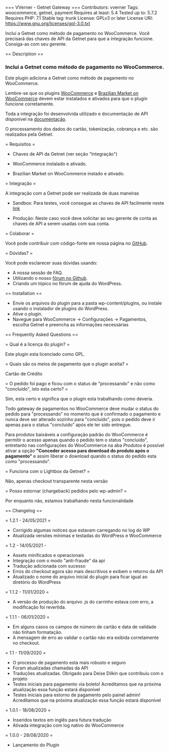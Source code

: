 === VVerner - Getnet Gateway ===
Contributors: vverner
Tags: woocommerce, getnet, payment
Requires at least: 5.4
Tested up to: 5.7.2
Requires PHP: 7.1
Stable tag: trunk
License: GPLv3 or later
License URI: https://www.gnu.org/licenses/gpl-3.0.txt

Inclui a Getnet como método de pagamento no WooCommerce. Você precisará das chaves de API da Getnet para que a integração funcione. Consiga-as com seu gerente.

== Description ==

### Inclui a Getnet como método de pagamento no WooCommerce. ###

Este plugin adiciona a Getnet como método de pagamento no WooCommerce. 

Lembre-se que os plugins [WooCommerce](http://wordpress.org/plugins/woocommerce/) e [Brazilian Market on WooCommerce](http://wordpress.org/plugins/woocommerce-extra-checkout-fields-for-brazil/) devem estar instalados e ativados para que o plugin funcione corretamente.

Toda a integração foi desenvolvida utilizado e documentação de API disponível na [documentação](https://developers.getnet.com.br/).

O processamento dos dados do cartão, tokenização, cobrança e etc. são realizados pela Getnet.

= Requisitos =

* Chaves de API da Getnet (ver seção "Integração")

* WooCommerce instalado e ativado.

* Brazilian Market on WooCommerce instado e ativado.

= Integração =

A integração com a Getnet pode ser realizada de duas maneiras

* Sandbox: Para testes, você consegue as chaves de API facilmente neste [link](https://developers.getnet.com.br/login)

* Produção: Neste caso você deve solicitar ao seu gerente de conta as chaves de API a serem usadas com sua conta.

= Colaborar =

Você pode contribuir com código-fonte em nossa página no [GitHub](https://github.com/v-verner/woo-getnet).

= Dúvidas? =

Você pode esclarecer suas dúvidas usando:

* A nossa sessão de FAQ.
* Utilizando o nosso [fórum no Github](https://github.com/v-verner/woo-getnet).
* Criando um tópico no fórum de ajuda do WordPress.

== Installation ==

* Envie os arquivos do plugin para a pasta wp-content/plugins, ou instale usando o instalador de plugins do WordPress.
* Ative o plugin.
* Navegue para WooCommerce -> Configurações -> Pagamentos, escolha Getnet e preencha as informações necessárias

== Frequently Asked Questions ==

= Qual é a licença do plugin? =

Este plugin esta licenciado como GPL.

= Quais são os meios de pagamento que o plugin aceita? =

Cartão de Crédito

= O pedido foi pago e ficou com o status de "processando" e não como "concluído", isto esta certo? =

Sim, esta certo e significa que o plugin esta trabalhando como deveria.

Todo gateway de pagamentos no WooCommerce deve mudar o status do pedido para "processando" no momento que é confirmado o pagamento e nunca deve ser alterado sozinho para "concluído", pois o pedido deve ir apenas para o status "concluído" após ele ter sido entregue.

Para produtos baixáveis a configuração padrão do WooCommerce é permitir o acesso apenas quando o pedido tem o status "concluído", entretanto nas configurações do WooCommerce na aba *Produtos* é possível ativar a opção **"Conceder acesso para download do produto após o pagamento"** e assim liberar o download quando o status do pedido esta como "processando".

= Funciona com o Lightbox da Getnet? =

Não, apenas checkout transparente nesta versão

= Posso estornar (chargeback) pedidos pelo wp-admin? =

Por enquanto não, estamos trabalhando nesta funcionalidade

== Changelog ==

= 1.2.1 - 24/05/2021 =
* Corrigido algumas notices que estavam carregando no log do WP
* Atualizada versões mínimas e testadas do WordPress e WooCommerce

= 1.2 - 14/05/2021 -
* Assets minificados e operacionais
* Integração com o modo "anti-fraude" da api
* Tradução adicionada com sucesso
* Erros do checkout agora são mais descritivos e exibem o retorno da API
* Atualizado o nome do arquivo inicial do plugin para ficar igual ao diretório do WordPress

= 1.1.2 - 11/01/2020 =
* A versão de produção do arquivo .js do carrinho estava com erro, a modificação foi revertida.

= 1.1.1 - 06/01/2020 =
* Em alguns casos os campos de número de cartão e data de validade não tinham formatação.
* A mensagem de erro ao validar o cartão não era exibida corretamente no checkout.

= 1.1 - 11/09/2020 =

* O processo de pagamento esta mais robusto e seguro
* Foram atualizadas chamadas da API
* Traduções atualizadas. Obrigado para Deise Dilkin que contribuiu com o projeto
* Testes iniciais para pagamento via boleto! Acreditamos que na próxima atualização essa função estará disponível
* Testes iniciais para estorno de pagamento pelo painel admin! Acreditamos que na próxima atualização essa função estará disponível

= 1.0.1 - 18/08/2020 =

* Inseridos textos em inglês para futura tradução
* Ativada integração com log nativo do WooCommerce

= 1.0.0 - 28/08/2020 =

* Lançamento do Plugin